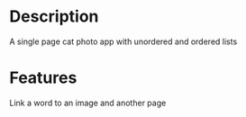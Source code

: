 # Description
A single page cat photo app with unordered and ordered lists

# Features
Link a word to an image and another page
